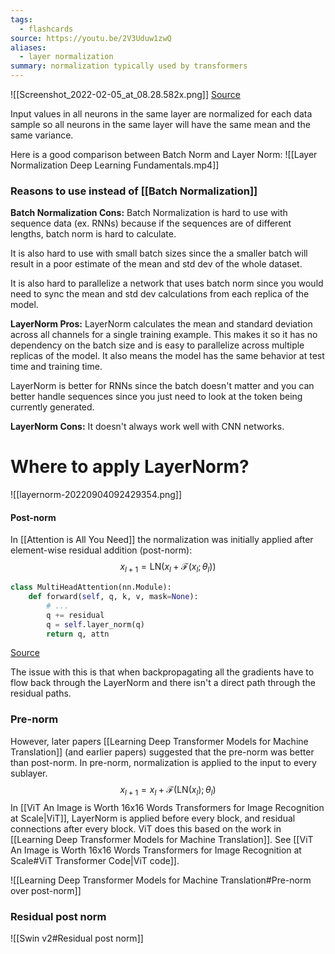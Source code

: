 ```yaml
---
tags:
  - flashcards
source: https://youtu.be/2V3Uduw1zwQ
aliases:
  - layer normalization
summary: normalization typically used by transformers
---
```

![[Screenshot_2022-02-05_at_08.28.582x.png]]
[Source](https://arxiv.org/abs/1803.08494)

Input values in all neurons in the same layer are normalized for each data sample so all neurons in the same layer will have the same mean and the same variance.

Here is a good comparison between Batch Norm and Layer Norm:
![[Layer Normalization Deep Learning Fundamentals.mp4]]
### Reasons to use instead of [[Batch Normalization]]
**Batch Normalization Cons:**
Batch Normalization is hard to use with sequence data (ex. RNNs) because if the sequences are of different lengths, batch norm is hard to calculate. 

It is also hard to use with small batch sizes since the a smaller batch will result in a poor estimate of the mean and std dev of the whole dataset.

It is also hard to parallelize a network that uses batch norm since you would need to sync the mean and std dev calculations from each replica of the model.

**LayerNorm Pros:**
LayerNorm calculates the mean and standard deviation across all channels for a single training example. This makes it so it has no dependency on the batch size and is easy to parallelize across multiple replicas of the model. It also means the model has the same behavior at test time and training time.

LayerNorm is better for RNNs since the batch doesn't matter and you can better handle sequences since you just need to look at the token being currently generated.

**LayerNorm Cons:**
It doesn't always work well with CNN networks.
# Where to apply LayerNorm?
![[layernorm-20220904092429354.png]]
#### Post-norm
In [[Attention is All You Need]] the normalization was initially applied after element-wise residual addition (post-norm):
$$x_{l+1}=\mathrm{LN}\left(x_l+\mathcal{F}\left(x_l ; \theta_l\right)\right)$$
```python
class MultiHeadAttention(nn.Module):
    def forward(self, q, k, v, mask=None):
        # ...
        q += residual
        q = self.layer_norm(q)
        return q, attn
```
[Source](https://github.com/jadore801120/attention-is-all-you-need-pytorch/blob/132907dd272e2cc92e3c10e6c4e783a87ff8893d/transformer/SubLayers.py#L9)

The issue with this is that when backpropagating all the gradients have to flow back through the LayerNorm and there isn't a direct path through the residual paths.

### Pre-norm
However, later papers [[Learning Deep Transformer Models for Machine Translation]] (and earlier papers) suggested that the pre-norm was better than post-norm. In pre-norm, normalization is applied to the input to every sublayer.
$$x_{l+1}=x_l+\mathcal{F}\left(\mathrm{LN}\left(x_l\right) ; \theta_l\right)$$
In [[ViT An Image is Worth 16x16 Words Transformers for Image Recognition at Scale|ViT]], LayerNorm is applied before every block, and residual connections after every block. ViT does this based on the work in [[Learning Deep Transformer Models for Machine Translation]]. See [[ViT An Image is Worth 16x16 Words Transformers for Image Recognition at Scale#ViT Transformer Code|ViT code]].

![[Learning Deep Transformer Models for Machine Translation#Pre-norm over post-norm]]

### Residual post norm
![[Swin v2#Residual post norm]]

